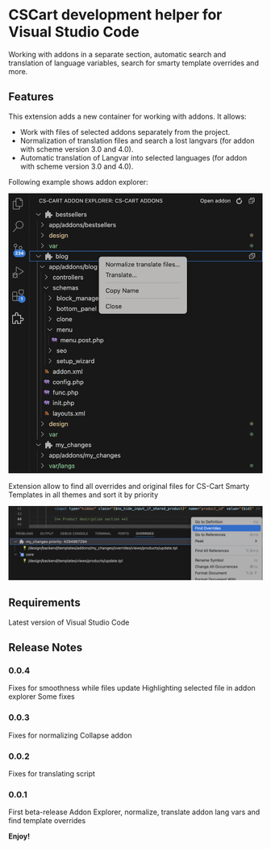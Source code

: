 # CSCart development helper for Visual Studio Code

Working with addons in a separate section, automatic search and translation of language variables, search for smarty template overrides and more.

## Features

This extension adds a new container for working with addons. It allows:

- Work with files of selected addons separately from the project.
- Normalization of translation files and search a lost langvars (for addon with scheme version 3.0 and 4.0).
- Automatic translation of Langvar into selected languages (for addon with scheme version 3.0 and 4.0).

Following example shows addon explorer:

![Addon Explorer](./images/addon-explorer.png)

Extension allow to find all overrides and original files for CS-Cart Smarty Templates in all themes and sort it by priority

![Overrides](./images/overrides.png)

## Requirements

Latest version of Visual Studio Code

## Release Notes

### 0.0.4

Fixes for smoothness while files update
Highlighting selected file in addon explorer
Some fixes

### 0.0.3

Fixes for normalizing
Collapse addon

### 0.0.2

Fixes for translating script

### 0.0.1

First beta-release
Addon Explorer, normalize, translate addon lang vars and find template overrides

**Enjoy!**

